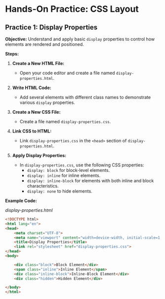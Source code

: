 # **Hands-On Practice: CSS Layout**

## **Practice 1: Display Properties**

**Objective:** Understand and apply basic `display` properties to control how elements are rendered and positioned.

**Steps:**

1. **Create a New HTML File:**
   - Open your code editor and create a file named `display-properties.html`.

2. **Write HTML Code:**
   - Add several elements with different class names to demonstrate various `display` properties.

3. **Create a New CSS File:**
   - Create a file named `display-properties.css`.

4. **Link CSS to HTML:**
   - Link `display-properties.css` in the `<head>` section of `display-properties.html`.

5. **Apply Display Properties:**
   - In `display-properties.css`, use the following CSS properties:
     - `display: block` for block-level elements.
     - `display: inline` for inline elements.
     - `display: inline-block` for elements with both inline and block characteristics.
     - `display: none` to hide elements.

**Example Code:**

*display-properties.html*
```html
<!DOCTYPE html>
<html lang="en">
<head>
    <meta charset="UTF-8">
    <meta name="viewport" content="width=device-width, initial-scale=1.0">
    <title>Display Properties</title>
    <link rel="stylesheet" href="display-properties.css">
</head>
<body>

    <div class="block">Block Element</div>
    <span class="inline">Inline Element</span>
    <div class="inline-block">Inline-Block Element</div>
    <div class="hidden">Hidden Element</div>

</body>
</html>
```

<!--stackedit_data:
eyJoaXN0b3J5IjpbLTUwMTIwNjU3OF19
-->